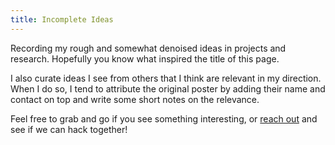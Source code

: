 ```yaml
---
title: Incomplete Ideas
---
```

Recording my rough and somewhat denoised ideas in projects and research. Hopefully you know what inspired the title of this page.

I also curate ideas I see from others that I think are relevant in my direction. When I do so, I tend to attribute the original poster by adding their name and contact on top and write some short notes on the relevance.

Feel free to grab and go if you see something interesting, or [reach out](mailto:yxzwayne@gmail.com) and see if we can hack together!